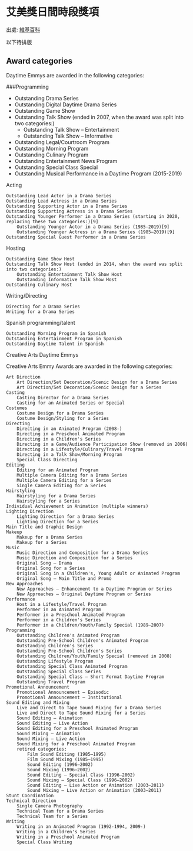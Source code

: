 # 艾美獎日間時段獎項
出處: [維基百科](https://en.wikipedia.org/wiki/Daytime_Emmy_Award)

以下待排版

## Award categories

Daytime Emmys are awarded in the following categories:

###Programming

* Outstanding Drama Series
* Outstanding Digital Daytime Drama Series
* Outstanding Game Show
* Outstanding Talk Show (ended in 2007, when the award was split into two categories:)
  - Outstanding Talk Show – Entertainment
  - Outstanding Talk Show – Informative
* Outstanding Legal/Courtroom Program
* Outstanding Morning Program
* Outstanding Culinary Program
* Outstanding Entertainment News Program
* Outstanding Special Class Special
* Outstanding Musical Performance in a Daytime Program (2015-2019)

Acting

    Outstanding Lead Actor in a Drama Series
    Outstanding Lead Actress in a Drama Series
    Outstanding Supporting Actor in a Drama Series
    Outstanding Supporting Actress in a Drama Series
    Outstanding Younger Performer in a Drama Series (starting in 2020, replacing these two categories:)[9]
        Outstanding Younger Actor in a Drama Series (1985–2019)[9]
        Outstanding Younger Actress in a Drama Series (1985–2019)[9]
    Outstanding Special Guest Performer in a Drama Series

Hosting

    Outstanding Game Show Host
    Outstanding Talk Show Host (ended in 2014, when the award was split into two categories:)
        Outstanding Entertainment Talk Show Host
        Outstanding Informative Talk Show Host
    Outstanding Culinary Host

Writing/Directing

    Directing for a Drama Series
    Writing for a Drama Series

Spanish programming/talent

    Outstanding Morning Program in Spanish
    Outstanding Entertainment Program in Spanish
    Outstanding Daytime Talent in Spanish

Creative Arts Daytime Emmys

Creative Arts Emmy Awards are awarded in the following categories:

    Art Direction
        Art Direction/Set Decoration/Scenic Design for a Drama Series
        Art Direction/Set Decoration/Scenic Design for a Series
    Casting
        Casting Director for a Drama Series
        Casting for an Animated Series or Special
    Costumes
        Costume Design for a Drama Series
        Costume Design/Styling for a Series
    Directing
        Directing in an Animated Program (2008-)
        Directing in a Preschool Animated Program
        Directing in a Children's Series
        Directing in a Game/Audience Participation Show (removed in 2006)
        Directing in a Lifestyle/Culinary/Travel Program
        Directing in a Talk Show/Morning Program
        Special Class Directing
    Editing
        Editing for an Animated Program
        Multiple Camera Editing for a Drama Series
        Multiple Camera Editing for a Series
        Single Camera Editing for a Series
    Hairstyling
        Hairstyling for a Drama Series
        Hairstyling for a Series
    Individual Achievement in Animation (multiple winners)
    Lighting Direction
        Lighting Direction for a Drama Series
        Lighting Direction for a Series
    Main Title and Graphic Design
    Makeup
        Makeup for a Drama Series
        Makeup for a Series
    Music
        Music Direction and Composition for a Drama Series
        Music Direction and Composition for a Series
        Original Song – Drama
        Original Song for a Series
        Original Song in a Children's, Young Adult or Animated Program
        Original Song – Main Title and Promo
    New Approaches
        New Approaches – Enhancement to a Daytime Program or Series
        New Approaches – Original Daytime Program or Series
    Performance
        Host in a Lifestyle/Travel Program
        Performer in an Animated Program
        Performer in a Preschool Animated Program
        Performer in a Children's Series
        Performer in a Children/Youth/Family Special (1989–2007)
    Programming
        Outstanding Children's Animated Program
        Outstanding Pre-School Children's Animated Program
        Outstanding Children's Series
        Outstanding Pre-School Children's Series
        Outstanding Children/Youth/Family Special (removed in 2008)
        Outstanding Lifestyle Program
        Outstanding Special Class Animated Program
        Outstanding Special Class Series
        Outstanding Special Class – Short Format Daytime Program
        Outstanding Travel Program
    Promotional Announcement
        Promotional Announcement – Episodic
        Promotional Announcement – Institutional
    Sound Editing and Mixing
        Live and Direct to Tape Sound Mixing for a Drama Series
        Live and Direct to Tape Sound Mixing for a Series
        Sound Editing – Animation
        Sound Editing – Live Action
        Sound Editing for a Preschool Animated Program
        Sound Mixing – Animation
        Sound Mixing – Live Action
        Sound Mixing for a Preschool Animated Program
        retired categories:
            Film Sound Editing (1985–1995)
            Film Sound Mixing (1985–1995)
            Sound Editing (1996–2002)
            Sound Mixing (1996–2002)
            Sound Editing – Special Class (1996–2002)
            Sound Mixing – Special Class (1996–2002)
            Sound Editing – Live Action or Animation (2003–2011)
            Sound Mixing – Live Action or Animation (2003–2011)
    Stunt Coordination
    Technical Direction
        Single Camera Photography
        Technical Team for a Drama Series
        Technical Team for a Series
    Writing
        Writing in an Animated Program (1992-1994, 2009-)
        Writing in a Children's Series
        Writing in a Preschool Animated Program
        Special Class Writing
